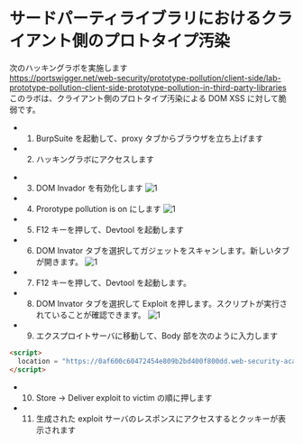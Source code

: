 # サードパーティライブラリにおけるクライアント側のプロトタイプ汚染

次のハッキングラボを実施します  
https://portswigger.net/web-security/prototype-pollution/client-side/lab-prototype-pollution-client-side-prototype-pollution-in-third-party-libraries  
このラボは、クライアント側のプロトタイプ汚染による DOM XSS に対して脆弱です。

- 1. BurpSuite を起動して、proxy タブからブラウザを立ち上げます
- 2. ハッキングラボにアクセスします

* 3. DOM Invador を有効化します
     ![1](https://github.com/pea-sys/web-security-experiments/assets/49807271/297bf638-5fe2-4941-84cd-f88cb83099c3)
* 4. Prorotype pollution is on にします
     ![1](https://github.com/pea-sys/web-security-experiments/assets/49807271/c7126cff-903c-4249-8f3b-e847c24d033b)

* 5. F12 キーを押して、Devtool を起動します
* 6. DOM Invator タブを選択してガジェットをスキャンします。新しいタブが開きます。
     ![1](https://github.com/pea-sys/web-security-experiments/assets/49807271/af758380-6d5b-45e0-b4e3-1dc08b63318b)
* 7. F12 キーを押して、Devtool を起動します。
* 8. DOM Invator タブを選択して Exploit を押します。スクリプトが実行されていることが確認できます。
     ![1](https://github.com/pea-sys/web-security-experiments/assets/49807271/44c1bce7-843f-443a-9879-661f4abf8375)
* 9. エクスプロイトサーバに移動して、Body 部を次のように入力します

```html
<script>
  location = "https://0af600c60472454e809b2bd400f800dd.web-security-academy.net/#__proto__[hitCallback]=alert%28document.cookie%29";
</script>
```

- 10. Store → Deliver exploit to victim の順に押します
- 11. 生成された exploit サーバのレスポンスにアクセスするとクッキーが表示されます
